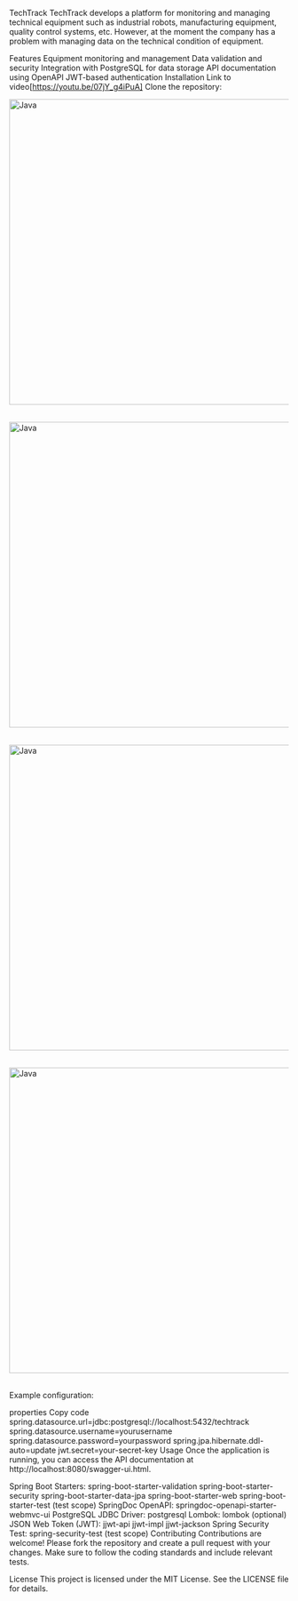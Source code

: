 TechTrack
TechTrack develops a platform for monitoring and managing technical equipment such as industrial robots, manufacturing equipment, quality control systems, etc. However, at the moment the company has a problem with managing data on the technical condition of equipment.

Features
Equipment monitoring and management
Data validation and security
Integration with PostgreSQL for data storage
API documentation using OpenAPI
JWT-based authentication
Installation
Link to video[https://youtu.be/07jY_g4iPuA]
Clone the repository:

<img align="center" alt="Java " width="550px" src="https://res.cloudinary.com/software-updater/image/upload/v1716740204/%D0%A1%D0%BD%D0%B8%D0%BC%D0%BE%D0%BA_%D1%8D%D0%BA%D1%80%D0%B0%D0%BD%D0%B0_2024-05-26_221106_azolya.png" />  <br />
    <br />

<img align="center" alt="Java " width="550px" src="https://res.cloudinary.com/software-updater/image/upload/v1716740204/%D0%A1%D0%BD%D0%B8%D0%BC%D0%BE%D0%BA_%D1%8D%D0%BA%D1%80%D0%B0%D0%BD%D0%B0_2024-05-26_221035_lxxkyy.png" />  <br />
    <br />

<img align="center" alt="Java " width="550px" src="https://res.cloudinary.com/software-updater/image/upload/v1716740204/%D0%A1%D0%BD%D0%B8%D0%BC%D0%BE%D0%BA_%D1%8D%D0%BA%D1%80%D0%B0%D0%BD%D0%B0_2024-05-26_220959_vpodpd.png" />  <br />
    <br /> 

<img align="center" alt="Java " width="550px" src="https://res.cloudinary.com/software-updater/image/upload/v1716740514/%D0%A1%D0%BD%D0%B8%D0%BC%D0%BE%D0%BA_%D1%8D%D0%BA%D1%80%D0%B0%D0%BD%D0%B0_2024-05-26_222132_lwpk6p.png" />  <br />
    <br />     

    
Example configuration:

properties
Copy code
spring.datasource.url=jdbc:postgresql://localhost:5432/techtrack
spring.datasource.username=yourusername
spring.datasource.password=yourpassword
spring.jpa.hibernate.ddl-auto=update
jwt.secret=your-secret-key
Usage
Once the application is running, you can access the API documentation at http://localhost:8080/swagger-ui.html.

Spring Boot Starters:
spring-boot-starter-validation
spring-boot-starter-security
spring-boot-starter-data-jpa
spring-boot-starter-web
spring-boot-starter-test (test scope)
SpringDoc OpenAPI:
springdoc-openapi-starter-webmvc-ui
PostgreSQL JDBC Driver:
postgresql
Lombok:
lombok (optional)
JSON Web Token (JWT):
jjwt-api
jjwt-impl
jjwt-jackson
Spring Security Test:
spring-security-test (test scope)
Contributing
Contributions are welcome! Please fork the repository and create a pull request with your changes. Make sure to follow the coding standards and include relevant tests.

License
This project is licensed under the MIT License. See the LICENSE file for details.

